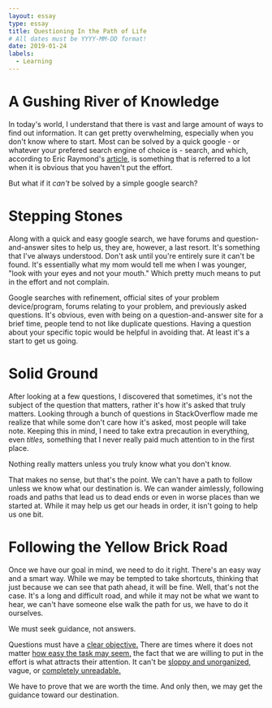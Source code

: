 ```yaml
---
layout: essay
type: essay
title: Questioning In the Path of Life
# All dates must be YYYY-MM-DD format!
date: 2019-01-24
labels:
  - Learning
---
```


# A Gushing River of Knowledge

In today's world, I understand that there is vast and large amount of ways to find out information. It can get pretty overwhelming, especially when you don't know where to start. Most can be solved by a quick google - or whatever your prefered search engine of choice is - search, and which, according to Eric Raymond's [article,](http://www.catb.org/esr/faqs/smart-questions.html "How To Ask Questions The Smart Way") is something that is referred to a lot when it is obvious that you haven't put the effort. 

But what if it _can't_ be solved by a simple google search?

# Stepping Stones

Along with a quick and easy google search, we have forums and question-and-answer sites to help us, they are, however, a last resort. It's something that I've always understood. Don't ask until you're entirely sure it can't be found. It's essentially what my mom would tell me when I was younger, "look with your eyes and not your mouth." Which pretty much means to put in the effort and not complain. 

Google searches with refinement, official sites of your problem device/program, forums relating to your problem, and previously asked questions. It's obvious, even with being on a question-and-answer site for a brief time, people tend to not like duplicate questions. Having a question about your specific topic would be helpful in avoiding that. At least it's a start to get us going.

# Solid Ground 

After looking at a few questions, I discovered that sometimes, it's not the subject of the question that matters, rather it's how it's asked that truly matters. Looking through a bunch of questions in StackOverflow made me realize that while some don't care how it's asked, most people will take note. Keeping this in mind, I need to take extra precaution in everything, even _titles,_ something that I never really paid much attention to in the first place. 

Nothing really matters unless you truly know what you don't know. 

That makes no sense, but that's the point. We can't have a path to follow unless we know what our destination is. We can wander aimlessly, following roads and paths that lead us to dead ends or even in worse places than we started at. While it may help us get our heads in order, it isn't going to help us one bit. 

# Following the Yellow Brick Road

Once we have our goal in mind, we need to do it right. There's an easy way and a smart way. While we may be tempted to take shortcuts, thinking that just because we can see that path ahead, it will be fine. Well, that's not the case. It's a long and difficult road, and while it may not be what we want to hear, we can't have someone else walk the path for us, we have to do it ourselves. 

We must seek guidance, not answers. 

Questions must have a [clear objective.](https://stackoverflow.com/questions/2010892/storing-objects-in-html5-localstorage) There are times where it does not matter [how easy the task may seem,](https://stackoverflow.com/questions/3437786/get-the-size-of-the-screen-current-web-page-and-browser-window) the fact that we are willing to put in the effort is what attracts their attention. It can't be [sloppy and unorganized,](https://stackoverflow.com/questions/40782277/angular-ui-grid-gridapi-infinitescroll-on-needloadmoredata-not-works-when-change) vague, or [completely unreadable.](https://stackoverflow.com/questions/54223439/what-is-the-difference-between-these-dialogs-for-chromecast)

We have to prove that we are worth the time. And only then, we may get the guidance toward our destination. 
